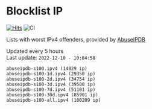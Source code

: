 # Blocklist IP

[![Hits](https://hits.seeyoufarm.com/api/count/incr/badge.svg?url=https%3A%2F%2Fgithub.com%2Fborestad%2Fblocklist-ip%2F&count_bg=%2379C83D&title_bg=%23555555&icon=&icon_color=%23E7E7E7&title=hits&edge_flat=false)](https://hits.seeyoufarm.com)  ![CI](https://img.shields.io/github/workflow/status/borestad/blocklist-ip/CI?style=flat-square)

Lists with worst IPv4 offenders, provided by [AbuseIPDB](https://www.abuseipdb.com/)

<!-- FOOTER-PLACEHOLDER -->
Updated every 5 hours<br>
Last update: `2022-12-10 - 10:04:58`
```
abuseipdb-s100.ipv4 (14829 ip)
abuseipdb-s100-1d.ipv4 (29350 ip)
abuseipdb-s100-2d.ipv4 (34754 ip)
abuseipdb-s100-3d.ipv4 (39500 ip)
abuseipdb-s100-7d.ipv4 (51101 ip)
abuseipdb-s100-30d.ipv4 (85901 ip)
abuseipdb-s100-all.ipv4 (100209 ip)
```
